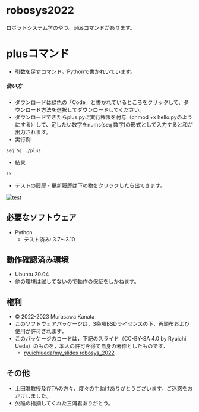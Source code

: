 # robosys2022
ロボットシステム学のやつ。plusコマンドがあります。

# plusコマンド
* 引数を足すコマンド。Pythonで書かれいています。
##### 使い方
* ダウンロードは緑色の「Code」と書かれているところをクリックして、ダウンロード方法を選択してダウンロードしてください。
* ダウンロードできたらplus.pyに実行権限を付与（chmod +x hello.pyのようにする）して、足したい数字をnums(seq 数字)の形式として入力すると和が出力されます。
* 実行例
```
seq 5| ./plus
```
* 結果
```
15
```

* テストの履歴・更新履歴は下の物をクリックしたら出てきます。

[![test](https://github.com/NonlaPeople/robosys2022/actions/workflows/test.yml/badge.svg)](https://github.com/NonlaPeople/robosys2022/actions/workflows/test.yml)

## 必要なソフトウェア
* Python
	* テスト済み: 3.7〜3.10

## 動作確認済み環境
* Ubuntu 20.04
* 他の環境は試してないので動作の保証をしかねます。

## 権利
  * © 2022-2023 Murasawa Kanata
  * このソフトウェアパッケージは，3条項BSDライセンスの下，再頒布および使用が許可されます．
  * このパッケージのコードは，下記のスライド（CC-BY-SA 4.0 by Ryuichi Ueda）のものを，本人の許可を得て自身の著作としたものです．
    * [ryuichiueda/my_slides robosys_2022](https://github.com/ryuichiueda/my_slides/tree/master/robosys_2022)
 

## その他
  * 上田准教授及びTAの方々、度々の手助けありがとうございます。ご迷惑をおかけしました。
 * 欠陥の指摘してくれた三浦君ありがとう。
